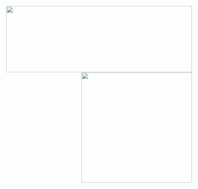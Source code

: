 <div align="center">
  <a href="https://github.com/Henrique307">
    <img width="100%" height="180em" src="https://github-readme-stats.vercel.app/api?username=Henrique307&show_icons=true&layout=compact&theme=github_dark&custom_title=Minhas%20contribuições%20no%20GitHub&include_all_commits=true&hide=contribs&count_private=true"/>
    <img align="right" height="300em" src="https://github-readme-stats.vercel.app/api/top-langs/?username=Henrique307&langs_count=6&custom_title=Linguagens%20mais%20usadas&layout=default&theme=github_dark"/>
</div>
